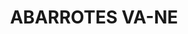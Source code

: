 ---
title: "ABARROTES VA-NE"
url: /mexicali/abarrotes-va-ne-avenida-de-los-deseos-colonia-del-alamo/
shop: Lebensmittel
---